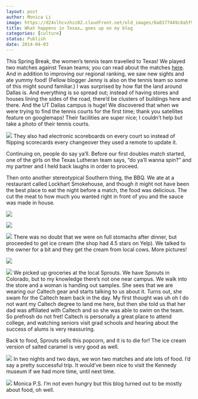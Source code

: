 ```yaml
---
layout: post
author: Monica Li
image: https://d24slhcvzhzz82.cloudfront.net/old_images/6a0177449c8a5f970d01a3fce28e81970b-pi.jpg
title: What happens in Texas… goes up on my blog 
categories: [culture]
status: Publish
date: 2014-04-03
---
```



This Spring Break, the women’s tennis team travelled to Texas! We played two matches against Texan teams; you can read about the matches [here](https://gocaltech.com/sports/wten/index). And in addition to improving our regional ranking, we saw new sights and ate yummy food! (Fellow blogger Jenny is also on the tennis team so some of this might sound familiar.)
I was surprised by how flat the land around Dallas is. And everything is so spread out; instead of having stores and houses lining the sides of the road, there’d be clusters of buildings here and there. And the UT Dallas campus is huge! We discovered that when we were trying to find the tennis courts for the first time; thank you satellites feature on googlemaps! Their facilities are super nice; I couldn’t help but take a photo of their tennis courts.


![](https://d24slhcvzhzz82.cloudfront.net/old_images/6a0177449c8a5f970d01a511923edd970c-pi.jpg)
They also had electronic scoreboards on every court so instead of flipping scorecards every changeover they used a remote to update it.

Continuing on, people do say ya’ll. Before our first doubles match started, one of the girls on the Texas Lutheran team says, “do ya’ll wanna spin?” and my partner and I held back laughs in order to proceed.

Then onto another stereotypical Southern thing, the BBQ. We ate at a restaurant called Lockhart Smokehouse, and though it might not have been the best place to eat the night before a match, the food was delicious. The cut the meat to how much you wanted right in front of you and the sauce was made in house.


![](https://d24slhcvzhzz82.cloudfront.net/old_images/6a0177449c8a5f970d01a3fce28f14970b-pi.jpg)

![](https://d24slhcvzhzz82.cloudfront.net/old_images/6a0177449c8a5f970d01a511923fa5970c-pi.jpg)

![](https://d24slhcvzhzz82.cloudfront.net/old_images/6a0177449c8a5f970d01a73d9d5392970d-pi.jpg)
There was no doubt that we were on full stomachs after dinner, but proceeded to get ice cream (the shop had 4.5 stars on Yelp). We talked to the owner for a bit and they get the cream from local cows. More pictures!


![](https://d24slhcvzhzz82.cloudfront.net/old_images/6a0177449c8a5f970d01a3fce28f2c970b-pi.jpg)

![](https://d24slhcvzhzz82.cloudfront.net/old_images/6a0177449c8a5f970d01a3fce28f3d970b-pi.jpg)
We picked up groceries at the local Sprouts. We have Sprouts in Colorado, but to my knowledge there’s not one near campus. We walk into the store and a woman is handing out samples. She sees that we are wearing our Caltech gear and starts talking to us about it. Turns out, she swam for the Caltech team back in the day. My first thought was uh oh I do not want my Caltech degree to land me here, but then she told us that her dad was affiliated with Caltech and so she was able to swim on the team. So prefrosh do not fret! Caltech is personally a great place to attend college, and watching seniors visit grad schools and hearing about the success of alums is very reassuring.

Back to food, Sprouts sells this popcorn, and it is to die for! The ice cream version of salted caramel is very good as well.


![](https://d24slhcvzhzz82.cloudfront.net/old_images/6a0177449c8a5f970d01a3fce28f43970b-pi.jpg)
In two nights and two days, we won two matches and ate lots of food. I’d say a pretty successful trip. It would’ve been nice to visit the Kennedy museum if we had more time, until next time.


![](https://d24slhcvzhzz82.cloudfront.net/old_images/6a0177449c8a5f970d01a3fce28f4a970b-pi.jpg)
Monica
P.S. I’m not even hungry but this blog turned out to be mostly about food, oh well.

